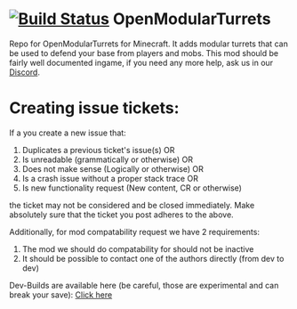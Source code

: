 [![Build Status](https://travis-ci.org/OpenModularTurretsTeam/OpenModularTurrets.svg?branch=master)](https://travis-ci.org/OpenModularTurretsTeam/OpenModularTurrets)
OpenModularTurrets
==================

Repo for OpenModularTurrets for Minecraft. It adds modular turrets that can be used to defend your base from players and mobs. This mod should be fairly well documented ingame, if you need any more help, ask us in our [Discord](https://discord.gg/XjyBTQ9).  

Creating issue tickets:
=======================

If a you create a new issue that: 

1. Duplicates a previous ticket's issue(s) OR 
2. Is unreadable (grammatically or otherwise) OR
3. Does not make sense (Logically or otherwise) OR
4. Is a crash issue without a proper stack trace OR
5. Is new functionality request (New content, CR or otherwise)

the ticket may not be considered and be closed immediately. Make absolutely sure that the ticket you post adheres to the above.

Additionally, for mod compatability request we have 2 requirements:

1. The mod we should do compatability for should not be inactive
2. It should be possible to contact one of the authors directly (from dev to dev)
  
Dev-Builds are available here (be careful, those are experimental and can break your save): [Click here](https://jenkins.ironhide.de/job/minecraft-mods/)
